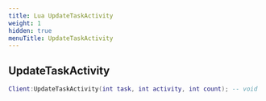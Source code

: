 ```yaml
---
title: Lua UpdateTaskActivity
weight: 1
hidden: true
menuTitle: UpdateTaskActivity
---
```

## UpdateTaskActivity
```lua
Client:UpdateTaskActivity(int task, int activity, int count); -- void
```